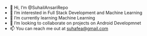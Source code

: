 - 👋 Hi, I’m @SuhailAnsariRepo
- 👀 I’m interested in Full Stack Development and Machine Learning
- 🌱 I’m currently learning Machine Learning
- 💞️ I’m looking to collaborate on projects on Android Developmnet
- 📫 You can reach me out at suhafea@gmail.com

<!---
SuhailAnsariRepo/SuhailAnsariRepo is a ✨ special ✨ repository because its `README.md` (this file) appears on your GitHub profile.
You can click the Preview link to take a look at your changes.
--->
